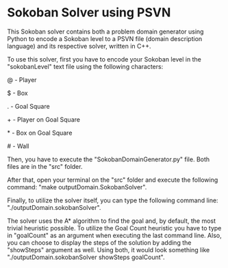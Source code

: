 # Sokoban Solver using PSVN

This Sokoban solver contains both a problem domain generator using Python to encode a Sokoban level to a PSVN file (domain description language) and its respective solver, written in C++.

To use this solver, first you have to encode your Sokoban level in the "sokobanLevel" text file using the following characters:

\@ - Player

\$ - Box

\. - Goal Square

\+ - Player on Goal Square

\* - Box on Goal Square

\# - Wall

Then, you have to execute the "SokobanDomainGenerator.py" file. Both files are in the "src" folder.

After that, open your terminal on the "src" folder and execute the following command: "make outputDomain.SokobanSolver".

Finally, to utilize the solver itself, you can type the following command line: "./outputDomain.sokobanSolver".

The solver uses the A* algorithm to find the goal and, by default, the most trivial heuristic possible. To utilize the Goal Count heuristic you have to type in "goalCount" as an argument when executing the last command line. Also, you can choose to display the steps of the solution by adding the "showSteps" argument as well. Using both, it would look something like "./outputDomain.sokobanSolver showSteps goalCount".
